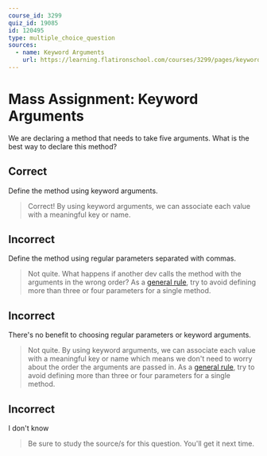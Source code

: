 ```yaml
---
course_id: 3299
quiz_id: 19085
id: 120495
type: multiple_choice_question
sources:
  - name: Keyword Arguments
    url: https://learning.flatironschool.com/courses/3299/pages/keyword-arguments
---
```


# Mass Assignment: Keyword Arguments

We are declaring a method that needs to take five arguments. What is the best
way to declare this method?

## Correct

Define the method using keyword arguments.

> Correct! By using keyword arguments, we can associate each value with a
> meaningful key or name.

## Incorrect

Define the method using regular parameters separated with commas.

> Not quite. What happens if another dev calls the method with the arguments in
> the wrong order? As a [general rule][too many params], try to avoid defining
> more than three or four parameters for a single method.

## Incorrect

There's no benefit to choosing regular parameters or keyword arguments.

> Not quite. By using keyword arguments, we can associate each value with a
> meaningful key or name which means we don't need to worry about the order the
> arguments are passed in. As a [general rule][too many params], try to avoid
> defining more than three or four parameters for a single method.

## Incorrect

I don't know

> Be sure to study the source/s for this question. You'll get it next time.

[too many params]: https://rubystyle.guide/#too-many-params
